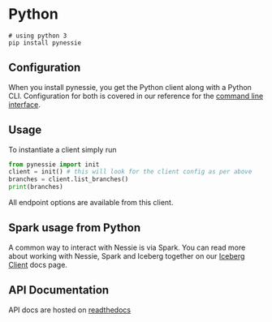 # Python

```
# using python 3
pip install pynessie
``` 

## Configuration

When you install pynessie, you get the Python client along with a Python CLI. Configuration 
for both is covered in our reference for the [command line interface](../tools/cli.md). 

## Usage

To instantiate a client simply run

``` python
from pynessie import init
client = init() # this will look for the client config as per above
branches = client.list_branches()
print(branches)
```

All endpoint options are available from this client.


## Spark usage from Python

A common way to interact with Nessie is via Spark. You can read more about working 
with Nessie, Spark and Iceberg together on our [Iceberg Client](../tools/iceberg_client.md) docs page.

## API Documentation

API docs are hosted on [readthedocs](https://nessie.readthedocs.io/en/latest/)
